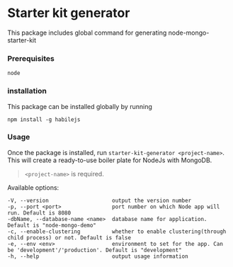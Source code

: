 # Starter kit generator
This package includes global command for generating node-mongo-starter-kit

### Prerequisites
```
node
```

### installation
This package can be installed globally by running

```
npm install -g habilejs
```

### Usage
Once the package is installed, run `starter-kit-generator <project-name>`. 
This will create a ready-to-use boiler plate for NodeJs with MongoDB.

> `<project-name>` is required.

Available options:
```
-V, --version                    output the version number
-p, --port <port>                port number on which Node app will run. Default is 8080
-dbName, --database-name <name>  database name for application. Default is "node-mongo-demo"
-c, --enable-clustering          whether to enable clustering(through child process) or not. Default is false
-e, --env <env>                  environment to set for the app. Can be 'development'/'production'. Default is "development"
-h, --help                       output usage information
```